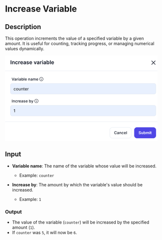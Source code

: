 # Increase Variable

## **Description**

This operation increments the value of a specified variable by a given amount. It is useful for counting, tracking progress, or managing numerical values dynamically.  

![alt text](../../assests/workflow-logics/assests%20variable/increase-variable.png)

## **Input**

- **Variable name**: The name of the variable whose value will be increased.  
  - Example: `counter`  

- **Increase by**: The amount by which the variable's value should be increased.  
  - Example: `1`  

### **Output**

- The value of the variable (`counter`) will be increased by the specified amount (`1`).  
- If `counter` was `5`, it will now be `6`.  
